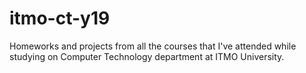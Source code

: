 # itmo-ct-y19

Homeworks and projects from all the courses that I've attended
while studying on Computer Technology department at ITMO University.
